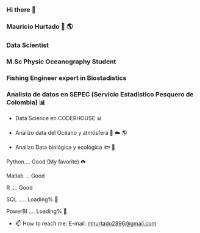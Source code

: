 ### Hi there 👋

### Mauricio Hurtado :ocean: :earth_americas:

### Data Scientist
### M.Sc Physic Oceanography Student
### Fishing Engineer expert in Biostadistics 

### Analista de datos en SEPEC (Servicio Estadistico Pesquero de Colombia) :bar_chart:

- Data Science en CODERHOUSE  :bar_chart:

- Analizo data del Océano y atmósfera :ocean: :cloud: :earth_americas:

- Analizo Data biológica y ecológica  :fish: :shark:


Python.... Good (My favorite) :shamrock:

Matlab ... Good

R .... Good

SQL ..... Loading% :seedling:

PowerBI .... Loading% :seedling:
 

- 📫 How to reach me:
E-mail: mhurtado2896@gmail.com 
